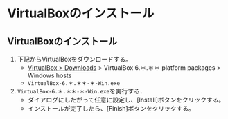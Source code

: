 # VirtualBoxのインストール

## VirtualBoxのインストール

1. 下記からVirtualBoxをダウンロードする。
   - [VirtualBox > Downloads](https://www.virtualbox.org/wiki/Downloads) > VirtualBox 6.＊.＊＊ platform packages > Windows hosts
   - `VirtualBox-6.＊.＊＊-＊-Win.exe`
2. `VirtualBox-6.＊.＊＊-＊-Win.exe`を実行する．
   - ダイアログにしたがって任意に設定し、[Install]ボタンをクリックする。
   - インストールが完了したら、[Finish]ボタンをクリックする。
